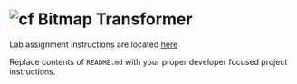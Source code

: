 ![cf](http://i.imgur.com/7v5ASc8.png) Bitmap Transformer
====

Lab assignment instructions are located [here](LAB.md)

Replace contents of `README.md` with your proper developer focused project instructions.
